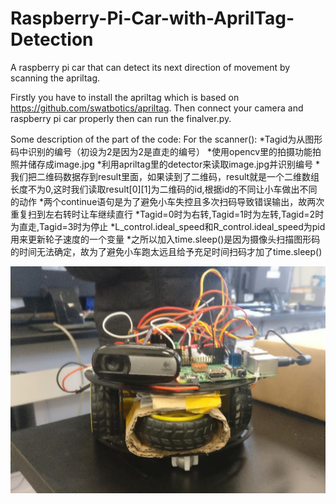 # Raspberry-Pi-Car-with-AprilTag-Detection
A raspberry pi car that can detect its next direction of movement by scanning the apriltag.

Firstly you have to install the apriltag which is based on https://github.com/swatbotics/apriltag.
Then connect your camera and raspberry pi car properly then can run the finalver.py.

Some description of the part of the code:
For the scanner():
 *Tagid为从图形码中识别的编号（初设为2是因为2是直走的编号）
 *使用opencv里的拍摄功能拍照并储存成image.jpg
 *利用apriltag里的detector来读取image.jpg并识别编号
 *我们把二维码数据存到result里面，如果读到了二维码，result就是一个二维数组长度不为0,这时我们读取result[0][1]为二维码的id,根据id的不同让小车做出不同的动作
 *两个continue语句是为了避免小车失控且多次扫码导致错误输出，故两次重复扫到左右转时让车继续直行
 *Tagid=0时为右转,Tagid=1时为左转,Tagid=2时为直走,Tagid=3时为停止
 *L_control.ideal_speed和R_control.ideal_speed为pid用来更新轮子速度的一个变量
 *之所以加入time.sleep()是因为摄像头扫描图形码的时间无法确定，故为了避免小车跑太远且给予充足时间扫码才加了time.sleep()

![alt text](https://github.com/heavenluv/Raspberry-Pi-Car-with-AprilTag-Detection/blob/main/raspberrypicar.jpg)
